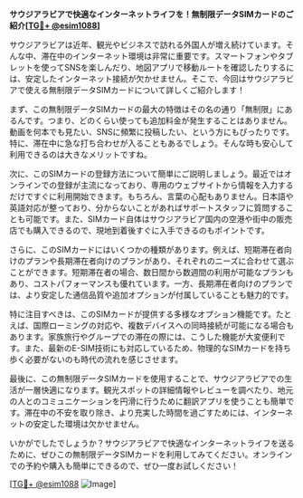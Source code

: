 **サウジアラビアで快適なインターネットライフを！無制限データSIMカードのご紹介[[TG💪+ @esim1088](https://t.me/s/esim1088)]**

サウジアラビアは近年、観光やビジネスで訪れる外国人が増え続けています。そんな中、滞在中のインターネット環境は非常に重要です。スマートフォンやタブレットを使ってSNSを楽しんだり、地図アプリで移動ルートを確認したりするには、安定したインターネット接続が欠かせません。そこで、今回はサウジアラビアで使える無制限データSIMカードについて詳しくご紹介します！

まず、この無制限データSIMカードの最大の特徴はその名の通り「無制限」にあるんです。つまり、どのくらい使っても追加料金が発生することはありません。動画を何本でも見たい、SNSに頻繁に投稿したい、という方にもぴったりです。特に、滞在中に急な打ち合わせが入ることもあるでしょう。そんな時も安心して利用できるのは大きなメリットですね。

次に、このSIMカードの登録方法について簡単にご説明しましょう。最近ではオンラインでの登録が主流になっており、専用のウェブサイトから情報を入力するだけですぐに利用開始できます。もちろん、言葉の心配もありません。日本語や英語対応が整っており、分からないことがあればサポートスタッフに質問することも可能です。また、SIMカード自体はサウジアラビア国内の空港や街中の販売店でも購入できるので、現地到着後すぐに入手できるのもポイントです。

さらに、このSIMカードにはいくつかの種類があります。例えば、短期滞在者向けのプランや長期滞在者向けのプランがあり、それぞれのニーズに合わせて選ぶことができます。短期滞在者の場合、数日間から数週間の利用が可能なプランもあり、コストパフォーマンスも優れています。一方、長期滞在者向けのプランでは、より安定した通信品質や追加オプションが付属していることも魅力的です。

特に注目すべきは、このSIMカードが提供する多様なオプション機能です。たとえば、国際ローミングの対応や、複数デバイスへの同時接続が可能になる場合もあります。家族旅行やグループでの滞在の際には、こうした機能が大変便利です。また、最新のE-SIM技術にも対応しているため、物理的なSIMカードを持ち歩く必要がないのも時代の流れを感じさせます。

最後に、この無制限データSIMカードを使用することで、サウジアラビアでの生活が一層快適になります。観光スポットの詳細情報やレビューを調べたり、地元の人とのコミュニケーションを円滑に行うために翻訳アプリを使うことも簡単です。滞在中の不安を取り除き、より充実した時間を過ごすためには、インターネットの安定した環境は欠かせません。

いかがでしたでしょうか？サウジアラビアで快適なインターネットライフを送るために、ぜひこの無制限データSIMカードを利用してみてください。オンラインでの予約や購入も簡単にできるので、ぜひ一度お試しください！

[[TG💪+ @esim1088](https://t.me/s/esim1088) ![Image](https://i.postimg.cc/Y0z9fWf4/image.png)]